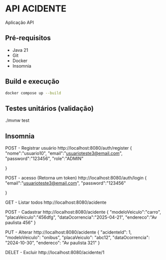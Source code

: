 # API ACIDENTE

Aplicação API 

## Pré-requisitos

- Java 21
- Git
- Docker
- Insomnia

## Build e execução

```sh
docker compose up --build
```

## Testes unitários (validação)

./mvnw test


## Insomnia
POST - Registrar usuário
http://localhost:8080/auth/register
{
	"nome":"usuario10",
	"email":"usuarioteste3@email.com",
	"password":"123456",
	"role":"ADMIN"
	
}

POST - acesso (Retorna um token)
http://localhost:8080/auth/login
{
	"email":"usuarioteste3@email.com",
	"password":"123456"
	
}

GET - Listar todos
http://localhost:8080/acidente

POST - Cadastrar 
http://localhost:8080/acidente
{
	"modeloVeiculo":"carro",
	"placaVeiculo":"456dfg",
	"dataOcorrencia":"2025-04-21",
	"endereco":"Av paulista 456"
}

PUT - Alterar
http://localhost:8080/acidente
	{
	"acidenteId": 1,
	"modeloVeiculo": "onibus",
	"placaVeiculo": "abc12",
	"dataOcorrencia": "2024-10-30",
	"endereco": "Av paulista 321"
	}

DELET - Excluir
http://localhost:8080/acidente/1






